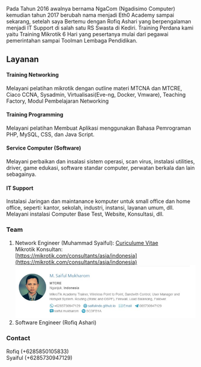 
Pada Tahun 2016 awalnya bernama NgaCom (Ngadisimo Computer) kemudian tahun 2017 berubah nama menjadi Eth0 Academy sampai sekarang, setelah saya Bertemu dengan Rofiq Ashari yang berpengalaman menjadi IT Support di salah satu RS Swasta di Kediri. Training Perdana kami yaitu Training Mikrotik 6 Hari yang pesertanya mulai dari pegawai pemerintahan sampai Toolman Lembaga Pendidikan.

## Layanan
#### Training Networking
Melayani pelatihan 	mikrotik dengan outline materi MTCNA dan MTCRE,
Ciaco CCNA, Sysadmin, Virtualisasi(Eve-ng, Docker, Vmware), Teaching Factory,
Modul Pembelajaran Networking

#### Training Programming
Melayani pelatihan Membuat Aplikasi menggunakan Bahasa Pemrograman PHP, MySQL, CSS, dan Java Script.

#### Service Computer (Software)
Melayani perbaikan dan insalasi sistem operasi, scan virus,
instalasi utilities, driver, game edukasi, software standar computer,
perwatan berkala dan lain sebagainya.

#### IT Support
Instalasi Jaringan dan maintanance komputer untuk small office dan home office,
seperti: kantor, sekolah, industri, instansi, layanan umum, dll.
Melayani instalasi Computer Base Test, Website, Konsultasi, dll.

### Team
1. Network Engineer (Muhammad Syaiful): [Curiculume Vitae](/mycv)<br>
   Mikrotik Konsultan:<br>
   [https://mikrotik.com/consultants/asia/indonesia](https://mikrotik.com/consultants/asia/indonesia)
   ![konsultan](/consultan-mikrotik.jpg)
2. Software Engineer (Rofiq Ashari)

### Contact
Rofiq (+6285850105833)<br>
Syaiful (+6285730947129)
